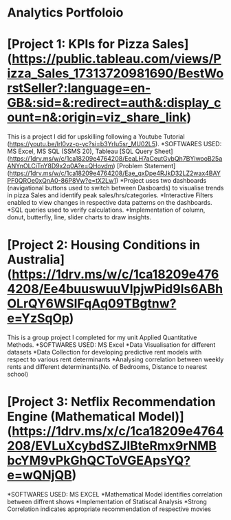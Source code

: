 # Analytics Portfoloio
# [Project 1: KPIs for Pizza Sales] (https://public.tableau.com/views/Pizza_Sales_17313720981690/BestWorstSeller?:language=en-GB&:sid=&:redirect=auth&:display_count=n&:origin=viz_share_link)

This is a project I did for upskilling following a Youtube Tutorial (https://youtu.be/lrl0vz-p-yc?si=b3YrIu5sr_MU02L5).
*SOFTWARES USED: MS Excel, MS SQL (SSMS 20), Tableau
[SQL Query Sheet] (https://1drv.ms/w/c/1ca18209e4764208/EeaLH7aCeutGvbQh7BYlwooB25aANYnOLCiTnY8D9x2q0A?e=QHovdm)
[Problem Statement] (https://1drv.ms/w/c/1ca18209e4764208/Eae_qxDpe4RJkD32LZ2wax4BAYPF0QROe0xQnA0-86P8Vw?e=tX2Lw1)
*Project uses two dashboards (navigational buttons used to switch between Dasboards) to visualise trends in pizza Sales and identify peak sales/hrs/categories.
*Interactive  Filters enabled to view changes in respective data patterns on the dashboards.
*SQL queries used to verify calculations.
*Implementation of column, donut, butterfly, line, slider charts to draw insights.

# [Project 2: Housing Conditions in Australia] (https://1drv.ms/w/c/1ca18209e4764208/Ee4buuswuuVIpjwPid9ls6ABhOLrQY6WSIFqAq09TBgtnw?e=YzSqOp)
This is a group project I completed for my unit Applied Quantitative Methods.
*SOFTWARES USED: MS Excel
*Data Visualisation for different datasets
*Data Collection for developing predictive rent models with respect to various rent determinants
*Analysing correlation between weekly rents and different determinants(No. of Bedrooms, Distance to nearest school)

# [Project 3: Netflix Recommendation Engine (Mathematical Model)] (https://1drv.ms/x/c/1ca18209e4764208/EVLuXcybdSZJlBteRmx9rNMBbcYM9vPkGhQCToVGEApsYQ?e=wQNjQB)
*SOFTWARES USED: MS EXCEL
*Mathematical Model identifies correlation between diffrent shows
*Implementation of Statiscal Analysis
*Strong Correlation indicates appropriate recommendation of respective movies
